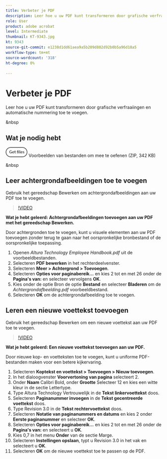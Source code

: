 ```yaml
---
title: Verbeter je PDF
description: Leer hoe u uw PDF kunt transformeren door grafische verfraaiingen en automatische nummering toe te voegen
role: User
product: adobe acrobat
level: Intermediate
thumbnail: KT-9343.jpg
kt: 9343
source-git-commit: e1238d1dd61aea9a5b209d802d92b0b5a96d18a5
workflow-type: tm+mt
source-wordcount: '318'
ht-degree: 0%

---
```


# Verbeter je PDF

Leer hoe u uw PDF kunt transformeren door grafische verfraaiingen en automatische nummering toe te voegen.

&amp;nbsp

## Wat je nodig hebt

[![Bestanden ophalen](../assets/Getfiles.png)](../assets/Enhance.zip)   Voorbeelden van bestanden om mee te oefenen (ZIP, 342 KB)

&amp;nbsp

## Leer achtergrondafbeeldingen toe te voegen

Gebruik het gereedschap Bewerken om achtergrondafbeeldingen aan uw PDF toe te voegen.

>[!VIDEO](https://video.tv.adobe.com/v/338746?hidetitle=true)

**Wat je hebt geleerd: Achtergrondafbeeldingen toevoegen aan uw PDF met het gereedschap Bewerken.**

Door achtergronden toe te voegen, kunt u visuele elementen aan uw PDF toevoegen zonder terug te gaan naar het oorspronkelijke bronbestand of de oorspronkelijke toepassing.

1. Openen *Altura Technology Employee Handbook.pdf* uit de voorbeeldbestanden.
1. Selecteren **PDF bewerken** in het rechterdeelvenster.
1. Selecteren **Meer > Achtergrond > Toevoegen**.
1. Selecteren **Opties voor paginabereik...** en kies 2 tot en met 26 onder de **Pagina&#39;s van:** en selecteer vervolgens **OK**.
1. Kies onder de optie Bron de optie **Bestand** en selecteer **Bladeren** om de *Achtergrondafbeelding.pdf* voorbeeldbestand.
1. Selecteren **OK** om de achtergrondafbeelding toe te voegen.

## Leren een nieuwe voettekst toevoegen

Gebruik het gereedschap Bewerken om een nieuwe voettekst aan uw PDF toe te voegen.

>[!VIDEO](https://video.tv.adobe.com/v/338745?hidetitle=true)

**Wat je hebt geleerd: Een nieuwe voettekst toevoegen aan uw PDF.**

Door nieuwe kop- en voetteksten toe te voegen, kunt u uniforme PDF-bestanden maken voor een betere kijkervaring.

1. Selecteren **Koptekst en voettekst > Toevoegen > Nieuw toevoegen**.
1. In het dialoogvenster **Voorvertoning van pagina** selecteert 2.
1. Onder **Naam** Calibri Bold, onder **Grootte** Selecteer 12 en kies een witte kleur in de sectie Lettertype.
1. Type Altura Technology Vertrouwelijk in de **Tekst linkervoettekst** doos.
1. Selecteren **Paginanummer invoegen** in de **Tekst gecentreerde voettekst** doos.
1. Type Revision 3.0 in de **Tekst rechtervoettekst** doos.
1. Selecteren **Notatie van paginanummers en datums** en kies 2 onder **Eerste paginanummer** en selecteer **OK**.
1. Selecteren **Opties voor paginabereik...** en kies 2 tot en met 26 onder de **Pagina&#39;s van:** en selecteert u **OK**.
1. Kies 0,7 in het menu **Onder** van de sectie Marge.
1. Selecteren **Instellingen opslaan**, typt u Revision 3.0 in het vak en selecteert u **OK**.
1. Selecteren **OK** om de nieuwe voettekst toe te passen op de PDF.


